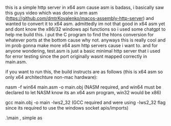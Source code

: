 this is a simple http server in x64 asm cause asm is badass, i basically saw this guys video which was done in arm asm (https://github.com/dmtrKovalenko/macos-assembly-http-server) and wanted to convert it to x64 asm.
admittedly im not that good in x64 asm yet and dont know the x86/32 windows api functions so i used some chatgpt to help me build this. i put the C program to find the htons conversion for whatever ports at the bottom cause why not.
anyways this is really cool and im prob gonna make more x64 asm http servers cause i want to. and for anyone wondering, test.asm is just a basic minimal http server that i used for error testing since the port originally wasnt mapped correctly in main.asm.

if you want to run this, the build instructs are as follows (this is x64 asm so only x64 architechture non-mac hardware):

nasm -f win64 main.asm -o main.obj (NASM required, and win64 must be declared to let NASM know its an x64 asm program, win32 would be x86)

gcc main.obj -o main -lws2_32 (GCC required and were using -lws2_32 flag since its required to use the windows socket apis/imports)

.\main , simple as
